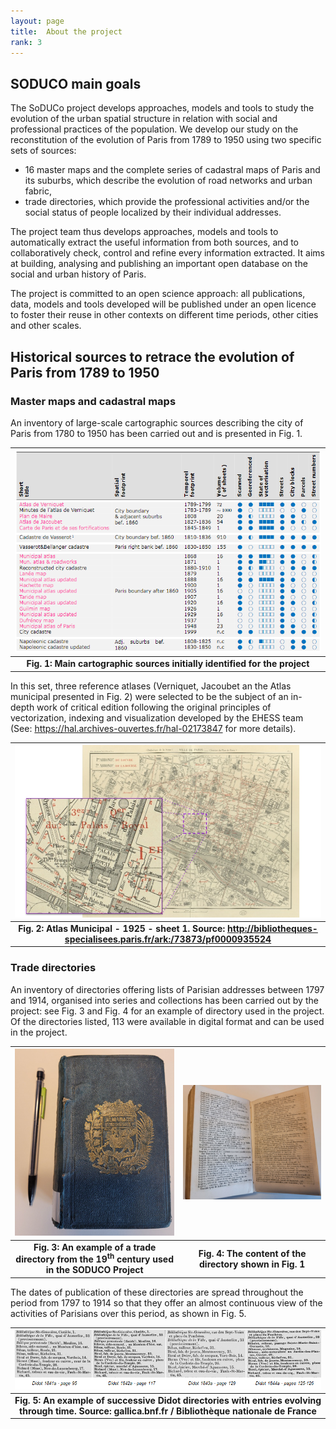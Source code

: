 ```yaml
---
layout: page
title:  About the project
rank: 3
---
```

## SODUCO main goals

The SoDUCo project develops approaches, models and tools to study the evolution of the urban spatial structure in relation with social and professional practices of the population. We develop our study on the reconstitution of the evolution of Paris from 1789 to 1950 using two specific sets of sources: 
- 16 master maps and the complete series of cadastral maps of Paris and its suburbs, which describe the evolution of road networks and urban fabric, 
- trade directories, which provide the professional activities and/or the social status of people localized by their individual addresses. 

The project team thus develops approaches, models and tools to automatically extract the useful information from both sources, and to collaboratively check, control and refine every information extracted. It aims at building, analysing and publishing an important open database on the social and urban history of Paris.

The project is committed to an open science approach: all publications, data, models and tools developed will be published under an open licence to foster their reuse in other contexts on different time periods, other cities and other scales.

## Historical sources to retrace the evolution of Paris from 1789 to 1950

### Master maps and cadastral maps

An inventory of large-scale cartographic sources describing the city of Paris from 1780 to 1950 has been carried out and is presented in Fig. 1.

| ![Inventory of Paris Maps](./public/images/MapsList.png) | 
|:--:|
| <b>Fig. 1: Main cartographic sources initially identified for the project</b>|

In this set, three reference atlases (Verniquet, Jacoubet an the Atlas municipal presented in Fig. 2) were selected to be the subject of an in-depth work of critical edition following the original principles of vectorization, indexing and visualization developed by the EHESS team (See: https://hal.archives-ouvertes.fr/hal-02173847 for more details). 

| ![Atlas Municipal](./public/images/AtlasMunicipal.jpg) | 
|:--:|
| <b>Fig. 2: Atlas Municipal - 1925 - sheet 1. Source: http://bibliotheques-specialisees.paris.fr/ark:/73873/pf0000935524 </b>|

### Trade directories

An inventory of directories offering lists of Parisian addresses between 1797 and 1914, organised into series and collections has been carried out by the project: see Fig. 3 and Fig. 4 for an example of directory used in the project. Of the directories listed, 113 were available in digital format and can be used in the project. 

| ![Directory Harcover](./public/images/Directory_Hardcover.png) | ![Directory Open](./public/images/Open_directory.png) |
|:--:|:--:|
| <b>Fig. 3: An example of a trade directory from the 19<sup>th</sup> century used in the SODUCO Project</b>|<b>Fig. 4: The content of the directory shown in Fig. 1</b>|

The dates of publication of these directories are spread throughout the period from 1797 to 1914 so that they offer an almost continuous view of the activities of Parisians over this period, as shown in Fig. 5.

| ![Successive Didot directories](./public/images/SuccessiveDidotDirectories.png) | 
|:--:|
| <b>Fig. 5: An example of successive Didot directories with entries evolving through time. Source: gallica.bnf.fr / Bibliothèque nationale de France</b>|


